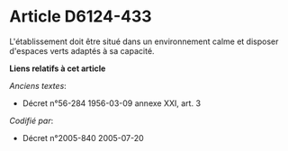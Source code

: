 # Article D6124-433

L'établissement doit être situé dans un environnement calme et disposer d'espaces verts adaptés à sa capacité.

**Liens relatifs à cet article**

_Anciens textes_:

  - Décret n°56-284 1956-03-09 annexe XXI, art. 3

_Codifié par_:

  - Décret n°2005-840 2005-07-20
